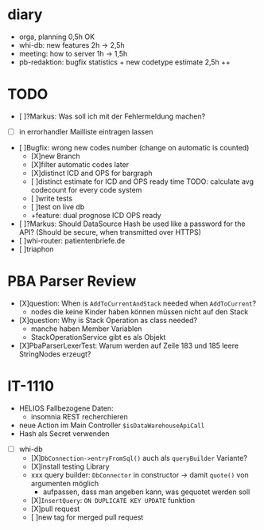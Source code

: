 # diary
- orga, planning 0,5h OK
- whi-db: new features 2h -> 2,5h
- meeting: how to server 1h -> 1,5h
- pb-redaktion: bugfix statistics + new codetype estimate 2,5h ++

# TODO
- [ ]?Markus: Was soll ich mit der Fehlermeldung machen?
- [ ] in errorhandler Mailliste eintragen lassen
- [ ]Bugfix: wrong new codes number (change on automatic is counted)
  - [X]new Branch
  - [X]filter automatic codes later
  - [X]distinct ICD and OPS for bargraph
  - [ ]distinct estimate for ICD and OPS ready time TODO: calculate avg codecount for every code system
  - [ ]write tests
  - [ ]test on live db
  - +feature: dual prognose ICD OPS ready
- [ ]?Markus: Should DataSource Hash be used like a password for the API? (Should be secure, when transmitted over HTTPS)
- [ ]whi-router: patientenbriefe.de
- [ ]triaphon

# PBA Parser Review
- [X]question: When is `AddToCurrentAndStack` needed when `AddToCurrent`?
  - nodes die keine Kinder haben können müssen nicht auf den Stack
- [X]question: Why is Stack Operation as class needed?
  - manche haben Member Variablen
  - StackOperationService gibt es als Objekt 
- [X]PbaParserLexerTest: Warum werden auf Zeile 183 und 185 leere StringNodes erzeugt?

# IT-1110
- HELIOS Fallbezogene Daten:
  - insomnia REST recherchieren
- neue Action im Main Controller `$isDataWarehouseApiCall`
- Hash als Secret verwenden
- [ ] whi-db
  - [X]`DbConnection->entryFromSql()` auch als `queryBuilder` Variante? 
  - [X]install testing Library
  - xxx query builder: `DbConnector` in constructor -> damit `quote()` von argumenten möglich
    - aufpassen, dass man angeben kann, was gequotet werden soll
  - [X]`InsertQuery`: `ON DUPLICATE KEY UPDATE` funktion
  - [X]pull request
  - [ ]new tag for merged pull request

